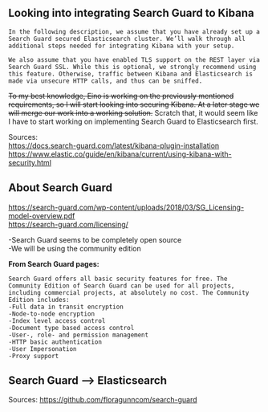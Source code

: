 ## Looking into integrating Search Guard to Kibana

`In the following description, we assume that you have already set up a Search Guard secured Elasticsearch cluster. We’ll walk through all additional steps needed for integrating Kibana with your setup.`  

`We also assume that you have enabled TLS support on the REST layer via Search Guard SSL. While this is optional, we strongly recommend using this feature. Otherwise, traffic between Kibana and Elasticsearch is made via unsecure HTTP calls, and thus can be sniffed.`  

~~To my best knowledge, Eino is working on the previously mentioned requirements, so I will start looking into securing Kibana. At a later stage we will merge our work into a working solution.~~
Scratch that, it would seem like I have to start working on implementing Search Guard to Elasticsearch first.  

Sources:  
https://docs.search-guard.com/latest/kibana-plugin-installation  
https://www.elastic.co/guide/en/kibana/current/using-kibana-with-security.html  


## About Search Guard
https://search-guard.com/wp-content/uploads/2018/03/SG_Licensing-model-overview.pdf  
https://search-guard.com/licensing/

-Search Guard seems to be completely open source  
-We will be using the community edition

**From Search Guard pages:**
```
Search Guard offers all basic security features for free. The Community Edition of Search Guard can be used for all projects, including commercial projects, at absolutely no cost. The Community Edition includes:  
-Full data in transit encryption  
-Node-to-node encryption  
-Index level access control  
-Document type based access control  
-User-, role- and permission management  
-HTTP basic authentication  
-User Impersonation  
-Proxy support  
```

## Search Guard --> Elasticsearch

Sources:
https://github.com/floragunncom/search-guard  

